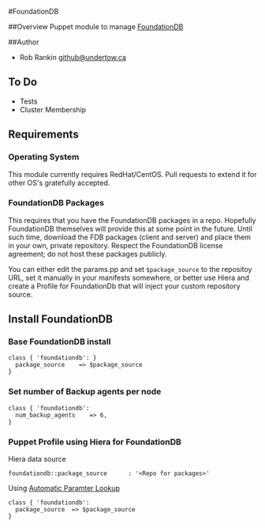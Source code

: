#FoundationDB

##Overview
Puppet module to manage [FoundationDB](https://foundationdb.com/)

##Author
* Rob Rankin <github@undertow.ca>

## To Do
* Tests
* Cluster Membership

## Requirements

### Operating System
This module currently requires RedHat/CentOS.  Pull requests to extend it for other OS's gratefully accepted.

### FoundationDB Packages
This requires that you have the FoundationDB packages in a repo.  Hopefully FoundationDB themselves will provide this at some point in the future.  Until such time, download the FDB packages (client and server) and place them in your own, private repository.  Respect the FoundationDB license agreement; do not host these packages publicly.

You can either edit the params.pp and set `$package_source` to the repositoy URL, set it manually in your manifests somewhere, or better use Hiera and create a Profile for FoundationDb that will inject your custom repository source.

## Install FoundationDB

### Base FoundationDB install
```
class { 'foundationdb': }
  package_source    => $package_source
}
```

### Set number of Backup agents per node

```
class { 'foundationdb':
  num_backup_agents    => 6,
}
```

### Puppet Profile using Hiera for FoundationDB

Hiera data source
```
foundationdb::package_source      : '<Repo for packages>'
```

Using [Automatic Paramter Lookup](https://docs.puppetlabs.com/hiera/1/puppet.html#automatic-parameter-lookup)
```
class { 'foundationdb':
  package_source  => $package_source
}
```
